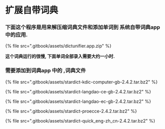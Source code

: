 # 扩展自带词典

### **下面这个程序是用来解压缩词典文件和添加单词到 系统自带词典app中的应用.**

{% file src=".gitbook/assets/dictunifier.app.zip" %}

**这个词典运行的很慢, 下面单词全部录入需要大约一小时.**

### **需要添加到词典app 中的 ,词典文件**

{% file src=".gitbook/assets/stardict-kdic-computer-gb-2.4.2.tar.bz2" %}

{% file src=".gitbook/assets/stardict-langdao-ce-gb-2.4.2.tar.bz2" %}

{% file src=".gitbook/assets/stardict-langdao-ec-gb-2.4.2.tar.bz2" %}

{% file src=".gitbook/assets/stardict-proecce-2.4.2.tar.bz2" %}

{% file src=".gitbook/assets/stardict-quick\_eng-zh\_cn-2.4.2.tar.bz2" %}





